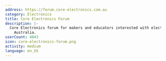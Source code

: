 ```yaml
---
address: https://forum.core-electronics.com.au
category: Electronics
title: Core Electronics Forum
description: |-
  Core Electronics forum for makers and educators interested with electronics around
    Australia.
userCount: 4043
icon: core-electronics-forum.png
activity: medium
language: en_US
---
```

